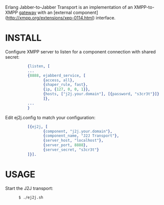 Erlang Jabber-to-Jabber Transport is an implementation of an XMPP-to-XMPP [gateway](http://xmpp.org/extensions/xep-0100.html) with an [external component] (http://xmpp.org/extensions/xep-0114.html) interface.

INSTALL
=======
Configure XMPP server to listen for a component connection with shared secret:

``` erlang
          {listen, [
          ...
          {8888, ejabberd_service, [
                 {access, all},
                 {shaper_rule, fast},
                 {ip, {127, 0, 0, 1}},
                 {hosts, ["j2j.your.domain"], [{password, "s3cr3t"}]}
                 ]},
          ...
          }
```

Edit ej2j.config to match your configuration:

``` erlang
          [{ej2j, [
                 {component, "j2j.your.domain"},
                 {component_name, "J2J Transport"},
                 {server_host, "localhost"},
                 {server_port, 8888},
                 {server_secret, "s3cr3t"}
          ]}].
```

USAGE
=====
Start the J2J transport:

          $ ./ej2j.sh

